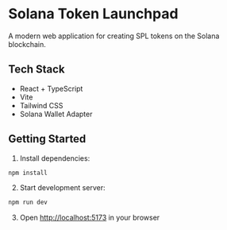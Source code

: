 # Solana Token Launchpad

A modern web application for creating SPL tokens on the Solana blockchain.


## Tech Stack

- React + TypeScript
- Vite
- Tailwind CSS
- Solana Wallet Adapter

## Getting Started

1. Install dependencies:
```bash
npm install
```

2. Start development server:
```bash
npm run dev
```

3. Open [http://localhost:5173](http://localhost:5173) in your browser
